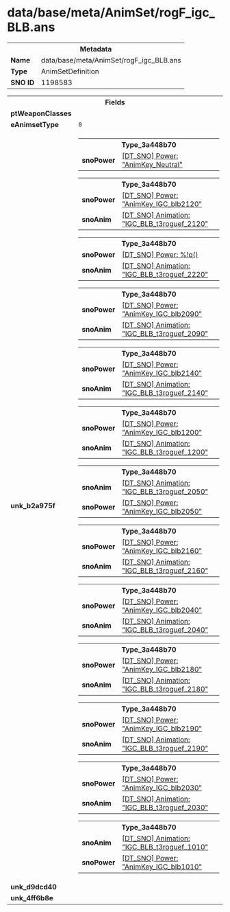 <h1>data/base/meta/AnimSet/rogF_igc_BLB.ans</h1><table><tr><th colspan="100%">Metadata</th></tr><tr><td><b>Name</b></td><td>data/base/meta/AnimSet/rogF_igc_BLB.ans</td></tr><tr><td><b>Type</b></td><td>AnimSetDefinition</td></tr><tr><td><b>SNO ID</b></td><td>1198583</td></tr></table>

<table><tr><th colspan="100%">Fields</th></tr><tr><td><b>ptWeaponClasses</b></td><td></td></tr><tr><td><b>eAnimsetType</b></td><td><code>0</code></td></tr><tr><td><b>unk_b2a975f</b></td><td><table><tr><th colspan="100%">Type_3a448b70</th></tr><tr><td><b>snoPower</b></td><td><a href="..\Power\AnimKey_Neutral.pow.md">[DT_SNO] Power: "AnimKey_Neutral"</a></td></tr></table>


<table><tr><th colspan="100%">Type_3a448b70</th></tr><tr><td><b>snoPower</b></td><td><a href="..\Power\AnimKey_IGC_blb2120.pow.md">[DT_SNO] Power: "AnimKey_IGC_blb2120"</a></td></tr><tr><td><b>snoAnim</b></td><td><a href="..\Anim\IGC_BLB_t3roguef_2120.ani.md">[DT_SNO] Animation: "IGC_BLB_t3roguef_2120"</a></td></tr></table>


<table><tr><th colspan="100%">Type_3a448b70</th></tr><tr><td><b>snoPower</b></td><td><a href="#UKNOWN">[DT_SNO] Power: %!q(<nil>)</a></td></tr><tr><td><b>snoAnim</b></td><td><a href="..\Anim\IGC_BLB_t3roguef_2220.ani.md">[DT_SNO] Animation: "IGC_BLB_t3roguef_2220"</a></td></tr></table>


<table><tr><th colspan="100%">Type_3a448b70</th></tr><tr><td><b>snoPower</b></td><td><a href="..\Power\AnimKey_IGC_blb2090.pow.md">[DT_SNO] Power: "AnimKey_IGC_blb2090"</a></td></tr><tr><td><b>snoAnim</b></td><td><a href="..\Anim\IGC_BLB_t3roguef_2090.ani.md">[DT_SNO] Animation: "IGC_BLB_t3roguef_2090"</a></td></tr></table>


<table><tr><th colspan="100%">Type_3a448b70</th></tr><tr><td><b>snoPower</b></td><td><a href="..\Power\AnimKey_IGC_blb2140.pow.md">[DT_SNO] Power: "AnimKey_IGC_blb2140"</a></td></tr><tr><td><b>snoAnim</b></td><td><a href="..\Anim\IGC_BLB_t3roguef_2140.ani.md">[DT_SNO] Animation: "IGC_BLB_t3roguef_2140"</a></td></tr></table>


<table><tr><th colspan="100%">Type_3a448b70</th></tr><tr><td><b>snoPower</b></td><td><a href="..\Power\AnimKey_IGC_blb1200.pow.md">[DT_SNO] Power: "AnimKey_IGC_blb1200"</a></td></tr><tr><td><b>snoAnim</b></td><td><a href="..\Anim\IGC_BLB_t3roguef_1200.ani.md">[DT_SNO] Animation: "IGC_BLB_t3roguef_1200"</a></td></tr></table>


<table><tr><th colspan="100%">Type_3a448b70</th></tr><tr><td><b>snoAnim</b></td><td><a href="..\Anim\IGC_BLB_t3roguef_2050.ani.md">[DT_SNO] Animation: "IGC_BLB_t3roguef_2050"</a></td></tr><tr><td><b>snoPower</b></td><td><a href="..\Power\AnimKey_IGC_blb2050.pow.md">[DT_SNO] Power: "AnimKey_IGC_blb2050"</a></td></tr></table>


<table><tr><th colspan="100%">Type_3a448b70</th></tr><tr><td><b>snoPower</b></td><td><a href="..\Power\AnimKey_IGC_blb2160.pow.md">[DT_SNO] Power: "AnimKey_IGC_blb2160"</a></td></tr><tr><td><b>snoAnim</b></td><td><a href="..\Anim\IGC_BLB_t3roguef_2160.ani.md">[DT_SNO] Animation: "IGC_BLB_t3roguef_2160"</a></td></tr></table>


<table><tr><th colspan="100%">Type_3a448b70</th></tr><tr><td><b>snoPower</b></td><td><a href="..\Power\AnimKey_IGC_blb2040.pow.md">[DT_SNO] Power: "AnimKey_IGC_blb2040"</a></td></tr><tr><td><b>snoAnim</b></td><td><a href="..\Anim\IGC_BLB_t3roguef_2040.ani.md">[DT_SNO] Animation: "IGC_BLB_t3roguef_2040"</a></td></tr></table>


<table><tr><th colspan="100%">Type_3a448b70</th></tr><tr><td><b>snoPower</b></td><td><a href="..\Power\AnimKey_IGC_blb2180.pow.md">[DT_SNO] Power: "AnimKey_IGC_blb2180"</a></td></tr><tr><td><b>snoAnim</b></td><td><a href="..\Anim\IGC_BLB_t3roguef_2180.ani.md">[DT_SNO] Animation: "IGC_BLB_t3roguef_2180"</a></td></tr></table>


<table><tr><th colspan="100%">Type_3a448b70</th></tr><tr><td><b>snoPower</b></td><td><a href="..\Power\AnimKey_IGC_blb2190.pow.md">[DT_SNO] Power: "AnimKey_IGC_blb2190"</a></td></tr><tr><td><b>snoAnim</b></td><td><a href="..\Anim\IGC_BLB_t3roguef_2190.ani.md">[DT_SNO] Animation: "IGC_BLB_t3roguef_2190"</a></td></tr></table>


<table><tr><th colspan="100%">Type_3a448b70</th></tr><tr><td><b>snoPower</b></td><td><a href="..\Power\AnimKey_IGC_blb2030.pow.md">[DT_SNO] Power: "AnimKey_IGC_blb2030"</a></td></tr><tr><td><b>snoAnim</b></td><td><a href="..\Anim\IGC_BLB_t3roguef_2030.ani.md">[DT_SNO] Animation: "IGC_BLB_t3roguef_2030"</a></td></tr></table>


<table><tr><th colspan="100%">Type_3a448b70</th></tr><tr><td><b>snoAnim</b></td><td><a href="..\Anim\IGC_BLB_t3roguef_1010.ani.md">[DT_SNO] Animation: "IGC_BLB_t3roguef_1010"</a></td></tr><tr><td><b>snoPower</b></td><td><a href="..\Power\AnimKey_IGC_blb1010.pow.md">[DT_SNO] Power: "AnimKey_IGC_blb1010"</a></td></tr></table>


</td></tr><tr><td><b>unk_d9dcd40</b></td><td></td></tr><tr><td><b>unk_4ff6b8e</b></td><td></td></tr></table>

